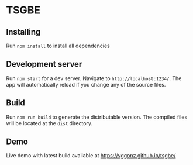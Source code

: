 # TSGBE

## Installing
Run `npm install` to install all dependencies

## Development server

Run `npm start` for a dev server. Navigate to `http://localhost:1234/`. The app will automatically reload if you change any of the source files.

## Build

Run `npm run build` to generate the distributable version. The compiled files will be located at the `dist` directory.

## Demo

Live demo with latest build available at https://vggonz.github.io/tsgbe/
